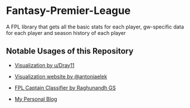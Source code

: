 Fantasy-Premier-League
======================

A FPL library that gets all the basic stats for each player, gw-specific data for each player and season history of each player

## Notable Usages of this Repository

+ [Visualization by u/Dray11](https://www.reddit.com/r/FantasyPL/comments/9bjwra/created_a_very_crude_and_basic_comparison_chart/)

+ [Visualization website by @antoniaelek](http://aelek.me/fantasy-premier-league/)

+ [FPL Captain Classifier by Raghunandh GS](https://medium.com/datacomics/building-an-fpl-captain-classifier-cf4ee343ebcc)

+ [My Personal Blog](http://vaastavanand.com/blog/)
